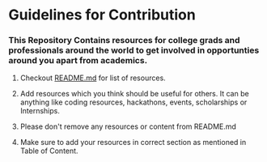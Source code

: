 # Guidelines for Contribution  

### This Repository Contains resources for college grads and professionals around the world to get involved in opportunties around you apart from academics. 

1. Checkout [README.md](README.md) for list of resources.

2. Add resources which you think should be useful for others. It can be anything like coding resources, hackathons, events, scholarships or Internships.

3. Please don't remove any resources or content from README.md

4. Make sure to add your resources in correct section as mentioned in Table of Content. 

